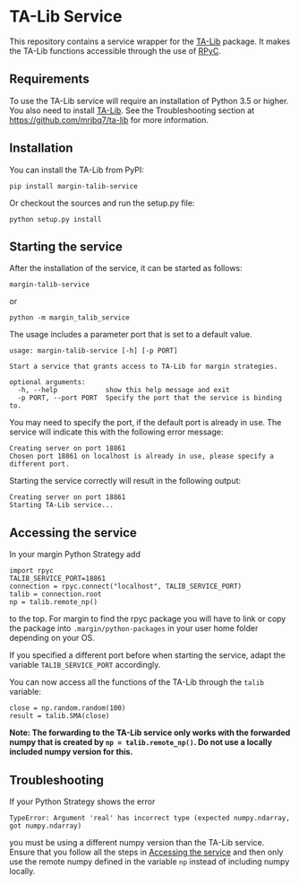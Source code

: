 # TA-Lib Service

This repository contains a service wrapper for the [TA-Lib](https://github.com/mrjbq7/ta-lib)
package. It makes the TA-Lib functions accessible through the use of
[RPyC](https://rpyc.readthedocs.io/en/latest/).

## Requirements
To use the TA-Lib service will require an installation of Python 3.5 or higher. You also need to
install [TA-Lib](http://ta-lib.org/). See the Troubleshooting section at
https://github.com/mrjbq7/ta-lib for more information.


## Installation
You can install the TA-Lib from PyPI:
```
pip install margin-talib-service
```
Or checkout the sources and run the setup.py file:
```
python setup.py install
```

## Starting the service
After the installation of the service, it can be started as follows:
```
margin-talib-service
```
or
```
python -m margin_talib_service
```

The usage includes a parameter port that is set to a default value.
```
usage: margin-talib-service [-h] [-p PORT]

Start a service that grants access to TA-Lib for margin strategies.

optional arguments:
  -h, --help            show this help message and exit
  -p PORT, --port PORT  Specify the port that the service is binding to.
```

You may need to specify the port, if the default port is already in use. The service will
indicate this with the following error message:
```
Creating server on port 18861
Chosen port 18861 on localhost is already in use, please specify a different port.
```

Starting the service correctly will result in the following output:
```
Creating server on port 18861
Starting TA-Lib service...
```

<a name="accessing"></a>
## Accessing the service
In your margin Python Strategy add
```
import rpyc
TALIB_SERVICE_PORT=18861
connection = rpyc.connect("localhost", TALIB_SERVICE_PORT)
talib = connection.root
np = talib.remote_np()
```
to the top. For margin to find the rpyc package you will have to link or copy the package into 
`.margin/python-packages` in your user home folder depending on your OS.

If you specified a different port before when starting the service, adapt the variable
`TALIB_SERVICE_PORT` accordingly.

You can now access all the functions of the TA-Lib through the `talib` variable:
```
close = np.random.random(100)
result = talib.SMA(close)
```

**Note: The forwarding to the TA-Lib service only works with the forwarded numpy that is
created by `np = talib.remote_np()`. Do not use a locally included numpy version for this.**


## Troubleshooting
If your Python Strategy shows the error
```
TypeError: Argument 'real' has incorrect type (expected numpy.ndarray, got numpy.ndarray)
```
you must be using a different numpy version than the TA-Lib service.
Ensure that you follow all the steps in [Accessing the service](#accessing-the-service) and then
only use the remote numpy defined in the variable `np` instead of including numpy locally.

